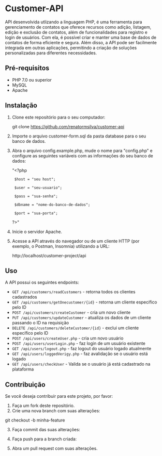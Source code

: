 # Customer-API

API desenvolvida utlizando a linguagem PHP, é uma ferramenta para gerenciamento de contatos que oferece recursos como adição, listagem, edição e exclusão de contatos, além de funcionalidades para registro e login de usuários. Com ela, é possível criar e manter uma base de dados de contatos de forma eficiente e segura. Além disso, a API pode ser facilmente integrada em outras aplicações, permitindo a criação de soluções personalizadas para diferentes necessidades.

## Pré-requisitos

- PHP 7.0 ou superior
- MySQL
- Apache

## Instalação

1. Clone este repositório para o seu computador:

   git clone https://github.com/renatormsilva/customer-api


2. Importe o arquivo customer-form.sql da pasta database para o seu banco de dados.

3. Abra o arquivo config.example.php, mude o nome para "config.php" e configure as seguintes variáveis com as informações do seu banco de dados:

    "<?php
    
        $host = "seu host";

        $user = "seu-usuario";

        $pass = "sua-senha";

        $dbname = "nome-do-banco-de-dados";

        $port = "sua-porta";
    ?>"


4. Inicie o servidor Apache.

5. Acesse a API através do navegador ou de um cliente HTTP (por exemplo, o Postman, Insomnia) utilizando a URL:

    http://localhost/customer-project/api


## Uso

A API possui os seguintes endpoints:

- `GET /api/customers/readCustomers` - retorna todos os clientes cadastrados 
- `GET /api/customers/getOnecustomer/{id}` - retorna um cliente específico pelo ID
- `POST /api/customers/createCustomer` - cria um novo cliente
- `PUT /api/customers/updateCustomer` - atualiza os dados de um cliente passando o ID na requisição
- `DELETE /api/customers/deleteCustomer/{id}` - exclui um cliente específico pelo ID
- `POST /api/users/createUser.php` - cria um novo usuário
- `POST /api/users/userLogin.php` - faz login de um usuário existente
- `GET /api/users/logout.php` - faz logout do usuário logado atualmente
- `GET /api/users/loggedVerigy.php` - faz avalidação se o usuário está logado
- `GET /api/users/checkUser` - Valida se o usuário já está cadastrado na plataforma

## Contribuição

Se você deseja contribuir para este projeto, por favor:

1. Faça um fork deste repositório.
2. Crie uma nova branch com suas alterações:

git checkout -b minha-feature


3. Faça commit das suas alterações:


4. Faça push para a branch criada:


5. Abra um pull request com suas alterações.
